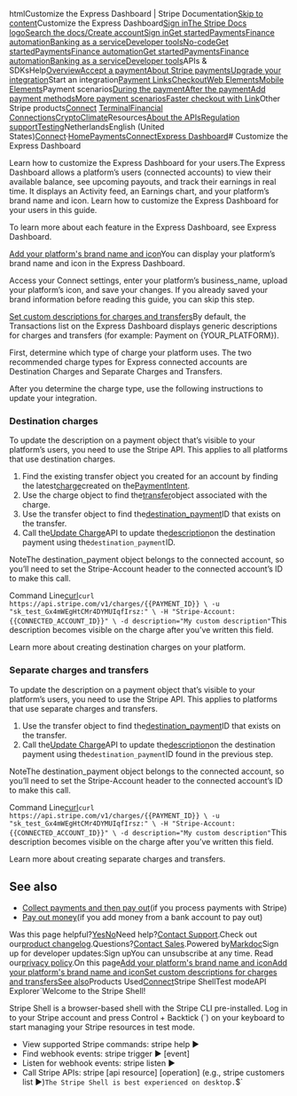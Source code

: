 htmlCustomize the Express Dashboard | Stripe Documentation[Skip to content](#main-content)Customize the Express Dashboard[Sign in](https://dashboard.stripe.com/login?redirect=https%3A%2F%2Fdocs.stripe.com%2Fconnect%2Fcustomize-express-dashboard)[The Stripe Docs logo](/)[Search the docs/](#)[Create account](https://dashboard.stripe.com/register/connect)[Sign in](https://dashboard.stripe.com/login?redirect=https%3A%2F%2Fdocs.stripe.com%2Fconnect%2Fcustomize-express-dashboard)[Get started](/get-started)[Payments](/payments)[Finance automation](/finance-automation)[Banking as a service](/financial-services)[Developer tools](/development)[No-code](/no-code)[Get started](/get-started)[Payments](/payments)[Finance automation](/finance-automation)[](#)[Get started](/get-started)[Payments](/payments)[Finance automation](/finance-automation)[Banking as a service](/financial-services)[Developer tools](/development)[](#)APIs & SDKsHelp[Overview](/docs/payments)[Accept a payment](#)[About Stripe payments](#)[Upgrade your integration](/docs/payments/upgrades)Start an integration[Payment Links](#)[Checkout](#)[Web Elements](#)[Mobile Elements](#)Payment scenarios[During the payment](#)[After the payment](#)[Add payment methods](#)[More payment scenarios](#)[Faster checkout with Link](#)Other Stripe products[Connect](#)
[Terminal](#)[Financial Connections](#)[Crypto](#)[Climate](#)Resources[About the APIs](#)[Regulation support](#)[Testing](/docs/testing)NetherlandsEnglish (United States)[](#)[](#)[Connect](/connect)·[Home](/docs)[Payments](/docs/payments)[Connect](/docs/connect)[Express Dashboard](/docs/connect/express-dashboard)# Customize the Express Dashboard

Learn how to customize the Express Dashboard for your users.The Express Dashboard allows a platform’s users (connected accounts) to view their available balance, see upcoming payouts, and track their earnings in real time. It displays an Activity feed, an Earnings chart, and your platform’s brand name and icon. Learn how to customize the Express Dashboard for your users in this guide.

To learn more about each feature in the Express Dashboard, see Express Dashboard.

[Add your platform's brand name and icon](#add-platform-branding)You can display your platform’s brand name and icon in the Express Dashboard.

Access your Connect settings, enter your platform’s business_name, upload your platform’s icon, and save your changes. If you already saved your brand information before reading this guide, you can skip this step.

[Set custom descriptions for charges and transfers](#set-custom-descriptions)By default, the Transactions list on the Express Dashboard displays generic descriptions for charges and transfers (for example: Payment on {YOUR_PLATFORM}).

First, determine which type of charge your platform uses. The two recommended charge types for Express connected accounts are Destination Charges and Separate Charges and Transfers.

After you determine the charge type, use the following instructions to update your integration.

### Destination charges

To update the description on a payment object that’s visible to your platform’s users, you need to use the Stripe API. This applies to all platforms that use destination charges.

1. Find the existing transfer object you created for an account by finding the latest[charge](/api/payment_intents/object#payment_intent_object-charges)created on the[PaymentIntent](/api/payment_intents/object).
2. Use the charge object to find the[transfer](/api/charges/object#charge_object-transfer)object associated with the charge.
3. Use the transfer object to find the[destination_payment](/api/transfers/object#transfer_object-destination_payment)ID that exists on the transfer.
4. Call the[Update Charge](/api/charges/update)API to update the[description](/api/charges/update#update_charge-description)on the destination payment using the`destination_payment`ID.

NoteThe destination_payment object belongs to the connected account, so you’ll need to set the Stripe-Account header to the connected account’s ID to make this call.

Command Line[curl](#)`curl https://api.stripe.com/v1/charges/{{PAYMENT_ID}} \
  -u "sk_test_Gx4mWEgHtCMr4DYMUIqfIrsz:" \
  -H "Stripe-Account: {{CONNECTED_ACCOUNT_ID}}" \
  -d description="My custom description"`This description becomes visible on the charge after you’ve written this field.

Learn more about creating destination charges on your platform.

### Separate charges and transfers

To update the description on a payment object that’s visible to your platform’s users, you need to use the Stripe API. This applies to platforms that use separate charges and transfers.

1. Use the transfer object to find the[destination_payment](/api/transfers/object#transfer_object-destination_payment)ID that exists on the transfer.
2. Call the[Update Charge](/api/charges/update)API to update the[description](/api/charges/update#update_charge-description)on the destination payment using the`destination_payment`ID found in the previous step.

NoteThe destination_payment object belongs to the connected account, so you’ll need to set the Stripe-Account header to the connected account’s ID to make this call.

Command Line[curl](#)`curl https://api.stripe.com/v1/charges/{{PAYMENT_ID}} \
  -u "sk_test_Gx4mWEgHtCMr4DYMUIqfIrsz:" \
  -H "Stripe-Account: {{CONNECTED_ACCOUNT_ID}}" \
  -d description="My custom description"`This description becomes visible on the charge after you’ve written this field.

Learn more about creating separate charges and transfers.

## See also

- [Collect payments and then pay out](/connect/collect-then-transfer-guide)(if you process payments with Stripe)
- [Pay out money](/connect/add-and-pay-out-guide)(if you add money from a bank account to pay out)

Was this page helpful?[Yes](#)[No](#)Need help?[Contact Support](https://support.stripe.com/).Check out our[product changelog](https://stripe.com/blog/changelog).Questions?[Contact Sales](https://stripe.com/contact/sales).Powered by[Markdoc](https://markdoc.dev)Sign up for developer updates:Sign upYou can unsubscribe at any time. Read our[privacy policy](https://stripe.com/privacy).On this page[Add your platform's brand name and icon](#add-platform-branding)[Add your platform's brand name and icon](#add-platform-branding)[Set custom descriptions for charges and transfers](#set-custom-descriptions)[See also](#see-also)Products Used[Connect](/connect)Stripe ShellTest modeAPI Explorer[](https://stripe.com/docs/stripe-cli#install)`Welcome to the Stripe Shell!

Stripe Shell is a browser-based shell with the Stripe CLI pre-installed. Log in to your
Stripe account and press Control + Backtick (`) on your keyboard to start managing your Stripe
resources in test mode.

- View supported Stripe commands: stripe help ▶️
- Find webhook events: stripe trigger ▶️ [event]
- Listen for webhook events: stripe listen ▶
- Call Stripe APIs: stripe [api resource] [operation] (e.g., stripe customers list ▶️)`The Stripe Shell is best experienced on desktop.`$`